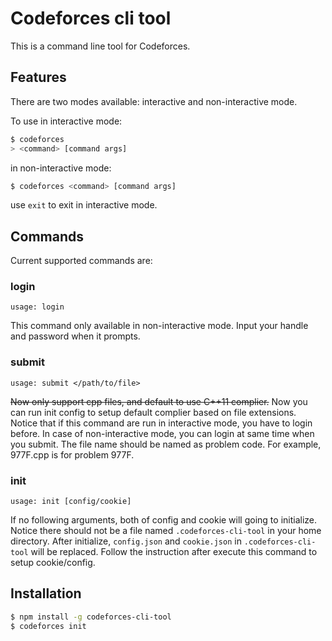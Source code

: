 # Codeforces cli tool

This is a command line tool for Codeforces.

## Features

There are two modes available: interactive and non-interactive mode.

To use in interactive mode:
```bash
$ codeforces
> <command> [command args]
```
in non-interactive mode:
```bash
$ codeforces <command> [command args]
```

use `exit` to exit in interactive mode.

## Commands

Current supported commands are:

### login
    usage: login
This command only available in non-interactive mode. Input your handle and password when it prompts.


### submit
    usage: submit </path/to/file>
<del>Now only support cpp files, and default to use C++11 complier.</del>
Now you can run init config to setup default complier based on file extensions.
Notice that if this command are run in interactive mode, you have to login before. In case of non-interactive mode, you can login at same time when you submit.
The file name should be named as problem code. For example, 977F.cpp is for problem 977F.

### init
    usage: init [config/cookie]
If no following arguments, both of config and cookie will going to initialize. Notice there should not be a file named `.codeforces-cli-tool` in your home directory. After initialize, `config.json` and `cookie.json` in `.codeforces-cli-tool` will be replaced. Follow the instruction after execute this command to setup cookie/config.

## Installation
```bash
$ npm install -g codeforces-cli-tool
$ codeforces init
```

